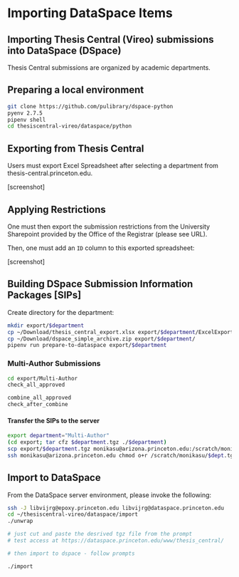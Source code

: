 # Importing DataSpace Items

## Importing Thesis Central (Vireo) submissions into DataSpace (DSpace)
Thesis Central submissions are organized by academic departments.

## Preparing a local environment
```bash
git clone https://github.com/pulibrary/dspace-python
pyenv 2.7.5
pipenv shell
cd thesiscentral-vireo/dataspace/python
```

## Exporting from Thesis Central
Users must export Excel Spreadsheet after selecting a department from thesis-central.princeton.edu.

[screenshot]

## Applying Restrictions

One must then export the submission restrictions from the University Sharepoint
provided by the Office of the Registrar (please see URL).

Then, one must add an `ID` column to this exported spreadsheet:

[screenshot]

## Building DSpace Submission Information Packages [SIPs]

Create directory for the department:

```bash
mkdir export/$department
cp ~/Download/thesis_central_export.xlsx export/$department/ExcelExport.xlsx
cp ~/Download/dspace_simple_archive.zip export/$department/
pipenv run prepare-to-dataspace export/$department
```

### Multi-Author Submissions

```bash
cd export/Multi-Author
check_all_approved

combine_all_approved
check_after_combine
```

#### Transfer the SIPs to the server

```bash
export department="Multi-Author"
(cd export; tar cfz $department.tgz ./$department)
scp export/$department.tgz monikasu@arizona.princeton.edu:/scratch/monikasu/$department.tgz
ssh monikasu@arizona.princeton.edu chmod o+r /scratch/monikasu/$dept.tgz
```

## Import to DataSpace

From the DataSpace server environment, please invoke the following:

```bash
ssh -J libvijrg@epoxy.princeton.edu libvijrg@dataspace.princeton.edu
cd ~/thesiscentral-vireo/dataspace/import
./unwrap

# just cut and paste the desrived tgz file from the prompt
# test access at https://dataspace.princeton.edu/www/thesis_central/

# then import to dspace - follow prompts

./import
```

